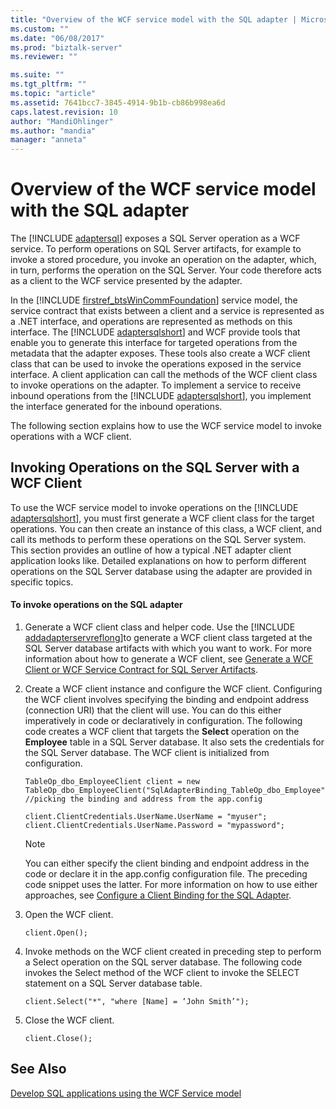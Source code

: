 ```yaml
---
title: "Overview of the WCF service model with the SQL adapter | Microsoft Docs"
ms.custom: ""
ms.date: "06/08/2017"
ms.prod: "biztalk-server"
ms.reviewer: ""

ms.suite: ""
ms.tgt_pltfrm: ""
ms.topic: "article"
ms.assetid: 7641bcc7-3845-4914-9b1b-cb86b998ea6d
caps.latest.revision: 10
author: "MandiOhlinger"
ms.author: "mandia"
manager: "anneta"
---
```

# Overview of the WCF service model with the SQL adapter
The [!INCLUDE [adaptersql](../../includes/adaptersql-md.md)] exposes a SQL Server operation as a WCF service. To perform operations on SQL Server artifacts, for example to invoke a stored procedure, you invoke an operation on the adapter, which, in turn, performs the operation on the SQL Server. Your code therefore acts as a client to the WCF service presented by the adapter.  
  
 In the [!INCLUDE [firstref_btsWinCommFoundation](../../includes/firstref-btswincommfoundation-md.md)] service model, the service contract that exists between a client and a service is represented as a .NET interface, and operations are represented as methods on this interface. The [!INCLUDE [adaptersqlshort](../../includes/adaptersqlshort-md.md)] and WCF provide tools that enable you to generate this interface for targeted operations from the metadata that the adapter exposes. These tools also create a WCF client class that can be used to invoke the operations exposed in the service interface. A client application can call the methods of the WCF client class to invoke operations on the adapter. To implement a service to receive inbound operations from the [!INCLUDE [adaptersqlshort](../../includes/adaptersqlshort-md.md)], you implement the interface generated for the inbound operations.  
  
 The following section explains how to use the WCF service model to invoke operations with a WCF client.  
  
## Invoking Operations on the SQL Server with a WCF Client  
 To use the WCF service model to invoke operations on the [!INCLUDE [adaptersqlshort](../../includes/adaptersqlshort-md.md)], you must first generate a WCF client class for the target operations. You can then create an instance of this class, a WCF client, and call its methods to perform these operations on the SQL Server system. This section provides an outline of how a typical .NET adapter client application looks like. Detailed explanations on how to perform different operations on the SQL Server database using the adapter are provided in specific topics.  
  
#### To invoke operations on the SQL adapter  
  
1. Generate a WCF client class and helper code. Use the [!INCLUDE [addadapterservreflong](../../includes/addadapterservreflong-md.md)]to generate a WCF client class targeted at the SQL Server database artifacts with which you want to work. For more information about how to generate a WCF client, see [Generate a WCF Client or WCF Service Contract for SQL Server Artifacts](../../adapters-and-accelerators/adapter-sql/generate-a-wcf-client-or-wcf-service-contract-for-sql-server-artifacts.md).  
  
2. Create a WCF client instance and configure the WCF client. Configuring the WCF client involves specifying the binding and endpoint address (connection URI) that the client will use. You can do this either imperatively in code or declaratively in configuration. The following code creates a WCF client that targets the **Select** operation on the **Employee** table in a SQL Server database. It also sets the credentials for the SQL Server database. The WCF client is initialized from configuration.  
  
   ```  
   TableOp_dbo_EmployeeClient client = new TableOp_dbo_EmployeeClient("SqlAdapterBinding_TableOp_dbo_Employee"); //picking the binding and address from the app.config  
  
   client.ClientCredentials.UserName.UserName = "myuser";  
   client.ClientCredentials.UserName.Password = "mypassword";  
   ```  
  
   > [!NOTE]
   >  You can either specify the client binding and endpoint address in the code or declare it in the app.config configuration file. The preceding code snippet uses the latter. For more information on how to use either approaches, see [Configure a Client Binding for the SQL Adapter](../../adapters-and-accelerators/adapter-sql/configure-a-client-binding-for-the-sql-adapter.md).  
  
3. Open the WCF client.  
  
   ```  
   client.Open();  
   ```  
  
4. Invoke methods on the WCF client created in preceding step to perform a Select operation on the SQL server database. The following code invokes the Select method of the WCF client to invoke the SELECT statement on a SQL Server database table.  
  
   ```  
   client.Select("*", "where [Name] = ‘John Smith’");  
   ```  
  
5. Close the WCF client.  
  
   ```  
   client.Close();  
   ```  
  
## See Also  
[Develop SQL applications using the WCF Service model](../../adapters-and-accelerators/adapter-sql/develop-sql-applications-using-the-wcf-service-model.md)